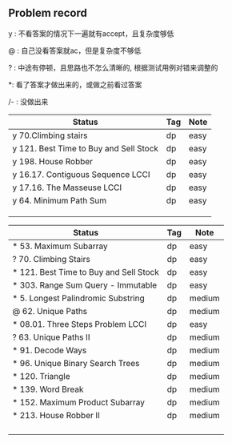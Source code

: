 ## Problem record

y : 不看答案的情况下一遍就有accept，且复杂度够低

@ : 自己没看答案就ac，但是复杂度不够低

? : 中途有停顿，且思路也不怎么清晰的, 根据测试用例对错来调整的

*: 看了答案才做出来的，或做之前看过答案

/- : 没做出来

| Status | Tag  | Note |
| ------ | ---- | ---- |
| y 70.Climbing stairs | dp | easy |
| y 121. Best Time to Buy and Sell Stock | dp | easy |
| y 198. House Robber | dp | easy |
| y 16.17. Contiguous Sequence LCCI |dp|easy|
| y 17.16. The Masseuse LCCI       | dp | easy     |
| y 64. Minimum Path Sum       |   dp   | easy     |
|        |      |      |
|        |      |      |
|        |      |      |

| Status | Tag  | Note |
| ------ | ---- | ---- |
| * 53. Maximum Subarray | dp | easy |
| ? 70. Climbing Stairs | dp | easy |
| * 121. Best Time to Buy and Sell Stock | dp | easy |
| * 303. Range Sum Query - Immutable | dp | easy |
| * 5. Longest Palindromic Substring | dp | medium |
| @ 62. Unique Paths | dp | medium |
| * 08.01. Three Steps Problem LCCI | dp |easy|
| ? 63. Unique Paths II       | dp     | medium      |
| * 91. Decode Ways       | dp     | medium     |
| * 96. Unique Binary Search Trees       |  dp    | medium     |
| * 120. Triangle       | dp     | medium     |
| * 139. Word Break       |  dp    | medium     |
| * 152. Maximum Product Subarray | dp     | medium     |
| * 213. House Robber II       |  dp   |  medium    |
|        |      |      |
|        |      |      |
|        |      |      |
|        |      |      |
